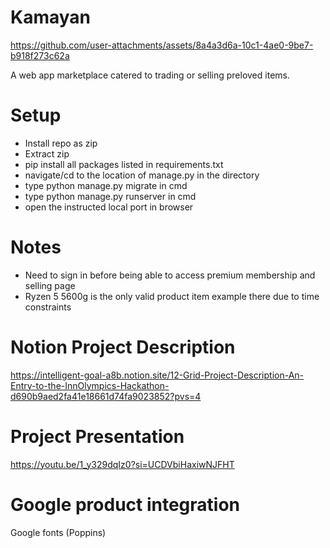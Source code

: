 # Kamayan

https://github.com/user-attachments/assets/8a4a3d6a-10c1-4ae0-9be7-b918f273c62a

A web app marketplace catered to trading or selling preloved items.

# Setup
- Install repo as zip
- Extract zip
- pip install all packages listed in requirements.txt
- navigate/cd to the location of manage.py in the directory
- type python manage.py migrate in cmd
- type python manage.py runserver in cmd
- open the instructed local port in browser

# Notes 
- Need to sign in before being able to access premium membership and selling page
- Ryzen 5 5600g is the only valid product item example there due to time constraints
  
# Notion Project Description 
https://intelligent-goal-a8b.notion.site/12-Grid-Project-Description-An-Entry-to-the-InnOlympics-Hackathon-d690b9aed2fa41e18661d74fa9023852?pvs=4

# Project Presentation
https://youtu.be/1_y329dqIz0?si=UCDVbiHaxiwNJFHT

# Google product integration
Google fonts (Poppins)
